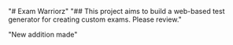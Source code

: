 "# Exam Warriorz" 
"## This project aims to build a web-based test generator for creating custom exams. Please review." 

"New addition made"
